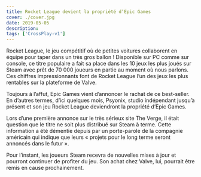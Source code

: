 ```yaml
---
title: Rocket League devient la propriété d’Epic Games
cover: ./cover.jpg
date: 2019-05-05
description: 
tags: ['CrossPlay-v1']
---
```

Rocket League, le jeu compétitif où de petites voitures collaborent en équipe pour taper dans un très gros ballon ! Disponible sur PC comme sur console, ce titre populaire a fait sa place dans les 10 jeux les plus joués sur Steam avec prêt de 70 000 joueurs en partie au moment où nous parlons. Ces chiffres impressionnants font de Rocket League l’un des jeux les plus rentables sur la plateforme de Valve.

Toujours à l’affut, Epic Games vient d’annoncer le rachat de ce best-seller. En d’autres termes, d’ici quelques mois, Psyonix, studio indépendant jusqu’à présent et son jeu Rocket League deviendront la propriété d’Epic Games.

Lors d’une première annonce sur le très sérieux site The Verge, il était question que le titre ne soit plus distribué sur Steam à terme. Cette information a été démentie depuis par un porte-parole de la compagnie américain qui indique que leurs « projets pour le long terme seront annoncés dans le futur ».

Pour l’instant, les joueurs Steam recevra de nouvelles mises à jour et pourront continuer de profiter du jeu. Son achat chez Valve, lui, pourrait être remis en cause prochainement.

